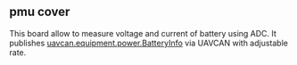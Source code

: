 ## pmu cover

This board allow to measure voltage and current of battery using ADC.
It publishes [uavcan.equipment.power.BatteryInfo](https://legacy.uavcan.org/Specification/7._List_of_standard_data_types/#batteryinfo) via UAVCAN with adjustable rate.